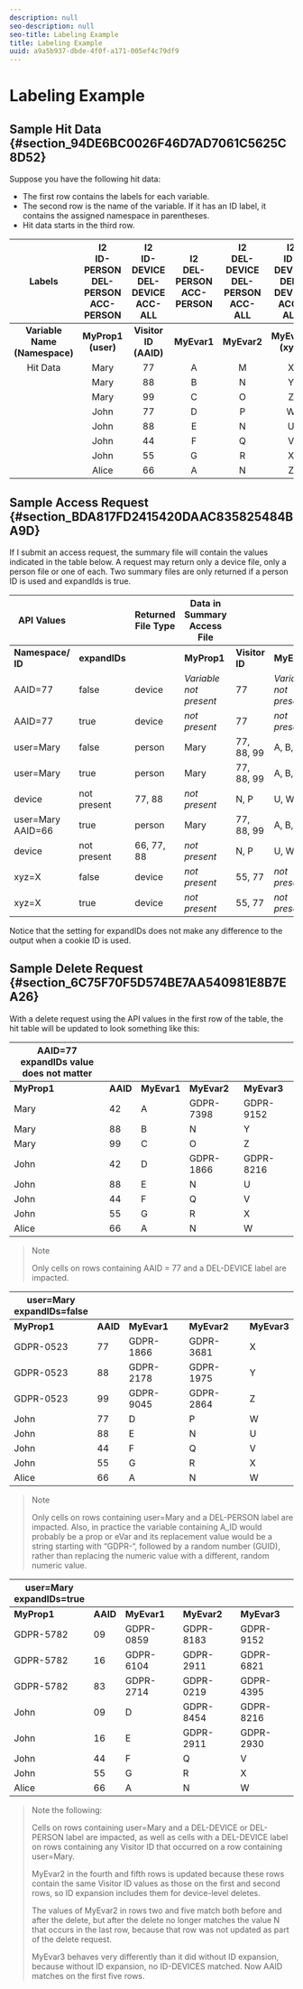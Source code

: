 ```yaml
---
description: null
seo-description: null
seo-title: Labeling Example
title: Labeling Example
uuid: a9a5b937-dbde-4f0f-a171-005ef4c79df9
---
```


# Labeling Example

## Sample Hit Data {#section_94DE6BC0026F46D7AD7061C5625C8D52}

Suppose you have the following hit data:

* The first row contains the labels for each variable. 
* The second row is the name of the variable. If it has an ID label, it contains the assigned namespace in parentheses. 
* Hit data starts in the third row.

<!-- Meike, I converted html tables for fix elusive validation error. Bob -->

| Labels | I2<br>ID-PERSON<br>DEL-PERSON<br>ACC-PERSON  | I2<br>ID-DEVICE<br>DEL-DEVICE<br>ACC-ALL  | I2<br>DEL-PERSON<br>ACC-PERSON | I2<br>DEL-DEVICE<br>DEL-PERSON<br>ACC-ALL  | I2<br>ID-DEVICE<br>DEL-DEVICE<br>ACC-ALL  |
|:---:|:---:|:---:|:---:|:---:|:---:|
|**Variable Name<br>(Namespace)**|**MyProp1<br>(user)**|**Visitor ID<br>(AAID)**|**MyEvar1**|**MyEvar2**|**MyEvar3<br>(xyz)**|
|Hit Data|Mary|77|A|M|X|
||Mary|88|B|N|Y|
||Mary|99|C|O|Z|
||John|77|D|P|W|
||John|88|E|N|U|
||John|44|F|Q|V|
||John|55|G|R|X|
||Alice|66|A|N|Z|


## Sample Access Request {#section_BDA817FD2415420DAAC835825484BA9D}

If I submit an access request, the summary file will contain the values indicated in the table below. A request may return only a device file, only a person file or one of each. Two summary files are only returned if a person ID is used and expandIds is true. 

| API Values || Returned File Type | Data in Summary Access File |||||
|--- |--- |--- |--- |--- |--- |--- |--- |
|**Namespace/ ID**|**expandIDs**||**MyProp1**|**Visitor ID**|**MyEvar1**|**MyEvar2**|**MyEvar3**|
|AAID=77|false|device|*Variable not present*|77|*Variable not present*|M, P|X, W|
|AAID=77|true|device|*not present*|77|*not present*|M, P|X, W|
|user=Mary|false|person|Mary|77, 88, 99|A, B, C|M, N, O|X, Y, Z|
|user=Mary|true|person|Mary|77, 88, 99|A, B, C|M, N, O|X, Y, Z|
|device|not present|77, 88|*not present*|N, P|U, W|
|user=Mary AAID=66|true|person|Mary|77, 88, 99|A, B, C|M, N, O|X, Y, Z|
|device|not present|66, 77, 88|*not present*|N, P|U, W, Z|
|xyz=X|false|device|*not present*|55, 77|*not present*|M, R|X|
|xyz=X|true|device|*not present*|55, 77|*not present*|M, P, R|W, X|

Notice that the setting for expandIDs does not make any difference to the output when a cookie ID is used.

## Sample Delete Request {#section_6C75F70F5D574BE7AA540981E8B7EA26}

With a delete request using the API values in the first row of the table, the hit table will be updated to look something like this: 

|AAID=77<br>expandIDs value does not matter |||||
|--- |--- |--- |--- |--- |
|**MyProp1**|**AAID**|**MyEvar1**|**MyEvar2**|**MyEvar3**|
|Mary|42|A|GDPR-7398|GDPR-9152|
|Mary|88|B|N|Y|
|Mary|99|C|O|Z|
|John|42|D|GDPR-1866|GDPR-8216|
|John|88|E|N|U|
|John|44|F|Q|V|
|John|55|G|R|X|
|Alice|66|A|N|W|

> Note
>
> Only cells on rows containing AAID = 77 and a DEL-DEVICE label are impacted.

|user=Mary<br>expandIDs=false  |||||
|--- |--- |--- |--- |--- |
|**MyProp1**|**AAID**|**MyEvar1**|**MyEvar2**|**MyEvar3**|
|GDPR-0523|77|GDPR-1866|GDPR-3681|X|
|GDPR-0523|88|GDPR-2178|GDPR-1975|Y|
|GDPR-0523|99|GDPR-9045|GDPR-2864|Z|
|John|77|D|P|W|
|John|88|E|N|U|
|John|44|F|Q|V|
|John|55|G|R|X|
|Alice|66|A|N|W|

> Note
>
> Only cells on rows containing user=Mary and a DEL-PERSON label are impacted. Also, in practice the variable containing A_ID would probably be a prop or eVar and its replacement value would be a string starting with “GDPR-“, followed by a random number (GUID), rather than replacing the numeric value with a different, random numeric value.

|user=Mary<br>expandIDs=true  |||||
|--- |--- |--- |--- |--- |
|**MyProp1**|**AAID**|**MyEvar1**|**MyEvar2**|**MyEvar3**|
|GDPR-5782|09|GDPR-0859|GDPR-8183|GDPR-9152|
|GDPR-5782|16|GDPR-6104|GDPR-2911|GDPR-6821|
|GDPR-5782|83|GDPR-2714|GDPR-0219|GDPR-4395|
|John|09|D|GDPR-8454|GDPR-8216|
|John|16|E|GDPR-2911|GDPR-2930|
|John|44|F|Q|V|
|John|55|G|R|X|
|Alice|66|A|N|W|

> Note the following:
>
> Cells on rows containing user=Mary and a DEL-DEVICE or DEL-PERSON label are impacted, as well as cells with a DEL-DEVICE label on rows containing any Visitor ID that occurred on a row containing user=Mary. 
>
> MyEvar2 in the fourth and fifth rows is updated because these rows contain the same Visitor ID values as those on the first and second rows, so ID expansion includes them for device-level deletes. 
>
> The values of MyEvar2 in rows two and five match both before and after the delete, but after the delete no longer matches the value N that occurs in the last row, because that row was not updated as part of the delete request. 
>
> MyEvar3 behaves very differently than it did without ID expansion, because without ID expansion, no ID-DEVICES matched. Now AAID matches on the first five rows. 
